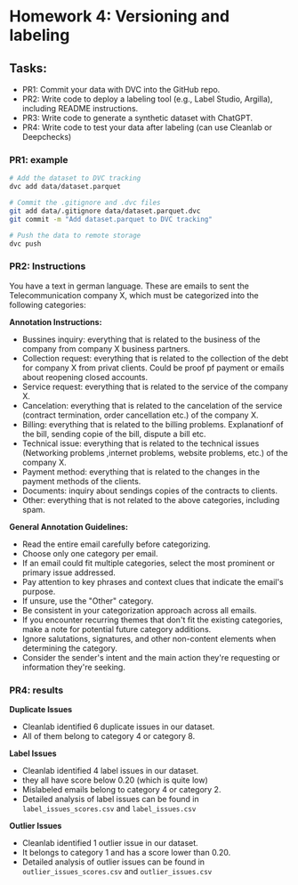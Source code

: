 # Homework 4: Versioning and labeling

## Tasks:

- PR1: Commit your data with DVC into the GitHub repo.
- PR2: Write code to deploy a labeling tool (e.g., Label Studio, Argilla), including README instructions.
- PR3: Write code to generate a synthetic dataset with ChatGPT.
- PR4: Write code to test your data after labeling (can use Cleanlab or Deepchecks)


### PR1: example

```bash
# Add the dataset to DVC tracking
dvc add data/dataset.parquet

# Commit the .gitignore and .dvc files
git add data/.gitignore data/dataset.parquet.dvc
git commit -m "Add dataset.parquet to DVC tracking"

# Push the data to remote storage
dvc push
```

### PR2: Instructions

You have a text in german language. These are emails to sent the Telecommunication company X, which must be categorized into the following categories:

**Annotation Instructions:**

- Bussines inquiry: everything that is related to the business of the company from company X business partners.
- Collection request: everything that is related to the collection of the debt for company X from privat clients. Could be proof pf payment or emails about
reopening closed accounts.
- Service request: everything that is related to the service of the company X.
- Cancelation: everything that is related to the cancelation of the service (contract termination, order cancellation etc.) of the company X. 
- Billing: everything that is related to the billing problems. Explanationf of the bill, sending copie of the bill, 
dispute a bill etc.
- Technical issue: everything that is related to the technical issues (Networking problems ,internet problems, website problems, etc.) of the company X.
- Payment method: everything that is related to the changes in the payment methods of the clients.
- Documents: inquiry about sendings copies of the contracts to clients.
- Other: everything that is not related to the above categories, including spam.


**General Annotation Guidelines:**

- Read the entire email carefully before categorizing.
- Choose only one category per email.
- If an email could fit multiple categories, select the most prominent or primary issue addressed.
- Pay attention to key phrases and context clues that indicate the email's purpose.
- If unsure, use the "Other" category.
- Be consistent in your categorization approach across all emails.
- If you encounter recurring themes that don't fit the existing categories, make a note for potential future category additions.
- Ignore salutations, signatures, and other non-content elements when determining the category.
- Consider the sender's intent and the main action they're requesting or information they're seeking.

### PR4: results

**Duplicate Issues**

- Cleanlab identified 6 duplicate issues in our dataset.
- All of them belong to category 4 or category 8.

**Label Issues**

- Cleanlab identified 4 label issues in our dataset.
- they all have score below 0.20 (which is quite low)
- Mislabeled emails belong to category 4 or category 2.
- Detailed analysis of label issues can be found in `label_issues_scores.csv` and `label_issues.csv`

**Outlier Issues**

- Cleanlab identified 1 outlier issue in our dataset.
- It belongs to category 1 and has a score lower than 0.20.
- Detailed analysis of outlier issues can be found in `outlier_issues_scores.csv` and `outlier_issues.csv`